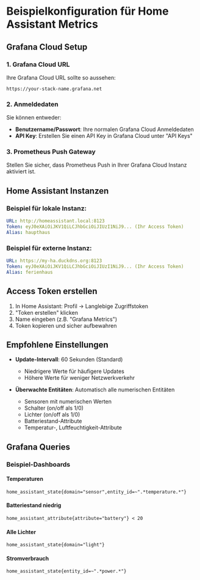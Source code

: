 # Beispielkonfiguration für Home Assistant Metrics

## Grafana Cloud Setup

### 1. Grafana Cloud URL
Ihre Grafana Cloud URL sollte so aussehen:
```
https://your-stack-name.grafana.net
```

### 2. Anmeldedaten
Sie können entweder:
- **Benutzername/Passwort**: Ihre normalen Grafana Cloud Anmeldedaten
- **API Key**: Erstellen Sie einen API Key in Grafana Cloud unter "API Keys"

### 3. Prometheus Push Gateway
Stellen Sie sicher, dass Prometheus Push in Ihrer Grafana Cloud Instanz aktiviert ist.

## Home Assistant Instanzen

### Beispiel für lokale Instanz:
```yaml
URL: http://homeassistant.local:8123
Token: eyJ0eXAiOiJKV1QiLCJhbGciOiJIUzI1NiJ9... (Ihr Access Token)
Alias: haupthaus
```

### Beispiel für externe Instanz:
```yaml
URL: https://my-ha.duckdns.org:8123
Token: eyJ0eXAiOiJKV1QiLCJhbGciOiJIUzI1NiJ9... (Ihr Access Token)  
Alias: ferienhaus
```

## Access Token erstellen

1. In Home Assistant: Profil → Langlebige Zugriffstoken
2. "Token erstellen" klicken
3. Name eingeben (z.B. "Grafana Metrics")
4. Token kopieren und sicher aufbewahren

## Empfohlene Einstellungen

- **Update-Intervall**: 60 Sekunden (Standard)
  - Niedrigere Werte für häufigere Updates
  - Höhere Werte für weniger Netzwerkverkehr
  
- **Überwachte Entitäten**: Automatisch alle numerischen Entitäten
  - Sensoren mit numerischen Werten
  - Schalter (on/off als 1/0)
  - Lichter (on/off als 1/0) 
  - Batteriestand-Attribute
  - Temperatur-, Luftfeuchtigkeit-Attribute

## Grafana Queries

### Beispiel-Dashboards

#### Temperaturen
```promql
home_assistant_state{domain="sensor",entity_id=~".*temperature.*"}
```

#### Batteriestand niedrig
```promql
home_assistant_attribute{attribute="battery"} < 20
```

#### Alle Lichter
```promql
home_assistant_state{domain="light"}
```

#### Stromverbrauch
```promql
home_assistant_state{entity_id=~".*power.*"}
```